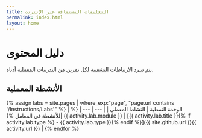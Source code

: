 ```yaml
---
title: التعليمات المستضافة عبر الإنترنت
permalink: index.html
layout: home
---
```


# دليل المحتوى

يتم سرد الارتباطات التشعبية لكل تمرين من التدريبات المعملية أدناه.

## الأنشطة المعملية

{% assign labs = site.pages | where_exp:"page", "page.url contains '/Instructions/Labs'" %}
| الوحدة النمطية | النشاط المعملي |
| --- | --- | 
{% للأنشطة في المعامل %}| {{ activity.lab.module }} | [{{ activity.lab.title }}{% if activity.lab.type %} - {{ activity.lab.type }}{% endif %}]({{ site.github.url }}{{ activity.url }}) |
{% endfor %}

<!---


## Demos

{% assign demos = site.pages | where_exp:"page", "page.url contains '/Instructions/Demos'" %}
| Module | Demo |
| --- | --- | 
{% for activity in demos  %}| {{ activity.demo.module }} | [{{ activity.demo.title }}]({{ site.github.url }}{{ activity.url }}) |
{% endfor %}

--->
